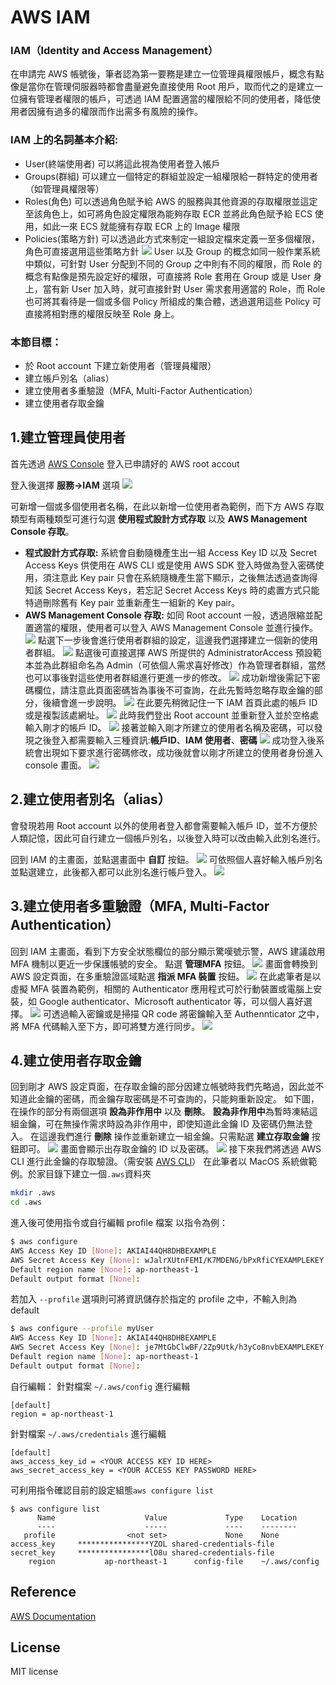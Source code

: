 # AWS IAM
### IAM（Identity and Access Management）
在申請完 AWS 帳號後，筆者認為第一要務是建立一位管理員權限帳戶，概念有點像是當你在管理伺服器時都會盡量避免直接使用 Root 用戶，取而代之的是建立一位擁有管理者權限的帳戶，可透過 IAM 配置適當的權限給不同的使用者，降低使用者因擁有過多的權限而作出需多有風險的操作。
### IAM 上的名詞基本介紹:
* User(終端使用者)
可以將這此視為使用者登入帳戶
* Groups(群組)
可以建立一個特定的群組並設定一組權限給一群特定的使用者（如管理員權限等）
* Roles(角色)
可以透過角色賦予給 AWS 的服務與其他資源的存取權限並這定至該角色上，如可將角色設定權限為能夠存取 ECR 並將此角色賦予給 ECS 使用，如此一來 ECS 就能擁有存取 ECR 上的 Image 權限
* Policies(策略方針)
可以透過此方式來制定一組設定檔來定義一至多個權限，角色可直接選用這些策略方針
![](https://i.imgur.com/4eLwrse.png)
User 以及 Group 的概念如同一般作業系統中類似，可針對 User 分配到不同的 Group 之中則有不同的權限，而 Role 的概念有點像是預先設定好的權限，可直接將 Role 套用在 Group 或是 User 身上，當有新 User 加入時，就可直接針對 User 需求套用適當的 Role，而 Role 也可將其看待是一個或多個 Policy 所組成的集合體，透過選用這些 Policy 可直接將相對應的權限反映至 Role 身上。 
### 本節目標：
* 於 Root account 下建立新使用者（管理員權限）
* 建立帳戶別名（alias）
* 建立使用者多重驗證（MFA, Multi-Factor Authentication）
* 建立使用者存取金鑰

## 1.建立管理員使用者

首先透過 [AWS Console](https://console.aws.amazon.com/console/home) 登入已申請好的 AWS root accout

登入後選擇 **服務->IAM** 選項
![](https://i.imgur.com/JtHRX3N.png)

可新增一個或多個使用者名稱，在此以新增一位使用者為範例，而下方 AWS 存取類型有兩種類型可進行勾選 **使用程式設計方式存取** 以及 **AWS Management Console 存取**。
* **程式設計方式存取:** 系統會自動隨機產生出一組 Access Key ID 以及 Secret Access Keys 供使用在 AWS CLI 或是使用 AWS SDK 登入時做為登入密碼使用，須注意此 Key pair 只會在系統隨機產生當下顯示，之後無法透過查詢得知該 Secret Access Keys，若忘記 Secret Access Keys 時的處置方式只能特過刪除舊有 Key pair 並重新產生一組新的 Key pair。
* **AWS Management Console 存取:** 如同 Root account 一般，透過限縮並配置適當的權限，使用者可以登入 AWS Management Console 並進行操作。
![](https://i.imgur.com/hNlXYiI.png)
點選下一步後會進行使用者群組的設定，這邊我們選擇建立一個新的使用者群組。
![](https://i.imgur.com/SNi3jgU.png)
點選後可直接選擇 AWS 所提供的 AdministratorAccess 預設範本並為此群組命名為 Admin（可依個人需求喜好修改）作為管理者群組，當然也可以事後對這些使用者群組進行更進一步的修改。
![](https://i.imgur.com/9AIqnuP.png)
成功新增後需記下密碼欄位，請注意此頁面密碼皆為事後不可查詢，在此先暫時忽略存取金鑰的部分，後續會進一步說明。
![](https://i.imgur.com/saIHTcI.png)
在此要先稍微記住一下 IAM 首頁此處的帳戶 ID 或是複製該處網址。
![](https://i.imgur.com/V9ifx3I.png)
此時我們登出 Root account 並重新登入並於空格處輸入剛才的帳戶 ID。
![](https://i.imgur.com/cisI26J.png)
接著並輸入剛才所建立的使用者名稱及密碼，可以發現之後登入都需要輸入三種資訊:**帳戶ID**、**IAM 使用者**、**密碼**
![](https://i.imgur.com/LHj2fcl.png)
成功登入後系統會出現如下要求進行密碼修改，成功後就會以剛才所建立的使用者身份進入 console 畫面。
![](https://i.imgur.com/3Lvzq4H.png)
## 2.建立使用者別名（alias）
會發現若用 Root account 以外的使用者登入都會需要輸入帳戶 ID，並不方便於人類記憶，因此可自行建立一個帳戶別名，以後登入時可以改由輸入此別名進行。

回到 IAM 的主畫面，並點選畫面中 **自訂** 按鈕。
![](https://i.imgur.com/BOfhgoO.png)
可依照個人喜好輸入帳戶別名並點選建立，此後都入都可以此別名進行帳戶登入。
![](https://i.imgur.com/ae0K8hj.png)
## 3.建立使用者多重驗證（MFA, Multi-Factor Authentication）
回到 IAM 主畫面，看到下方安全狀態欄位的部分顯示驚嘆號示警，AWS 建議啟用 MFA 機制以更近一步保護帳號的安全。
點選 **管理MFA** 按鈕。
![](https://i.imgur.com/aT5FNGQ.png)
畫面會轉換到 AWS 設定頁面，在多重驗證區域點選 **指派 MFA 裝置** 按鈕。
![](https://i.imgur.com/Hs8JCUB.png)
在此處筆者是以虛擬 MFA 裝置為範例，相關的 Authenticator 應用程式可於行動裝置或電腦上安裝，如 Google authenticator、Microsoft authenticator 等，可以個人喜好選擇。
![](https://i.imgur.com/ck0ThZX.png)
可透過輸入密鑰或是掃描 QR code 將密鑰輸入至 Authennticator 之中，將 MFA 代碼輸入至下方，即可將雙方進行同步。
![](https://i.imgur.com/NIzioIM.png)
## 4.建立使用者存取金鑰
回到剛才 AWS 設定頁面，在存取金鑰的部分因建立帳號時我們先略過，因此並不知道此金鑰的密碼，而金鑰存取密碼是不可查詢的，只能夠重新設定。
如下圖，在操作的部分有兩個選項 **設為非作用中** 以及 **刪除**。
**設為非作用中**為暫時凍結這組金鑰，可在無操作需求時設為非作用中，即使知道此金鑰 ID 及密碼仍無法登入。
在這邊我們進行 **刪除** 操作並重新建立一組金鑰。只需點選 **建立存取金鑰** 按鈕即可。
![](https://i.imgur.com/df7Qta0.png)
畫面會顯示出存取金鑰的 ID 以及密碼。
![](https://i.imgur.com/EeCAOR1.png)
接下來我們將透過 AWS CLI 進行此金鑰的存取驗證。（需安裝 [AWS CLI](https://docs.aws.amazon.com/zh_tw/cli/latest/userguide/cli-chap-install.html)）
在此筆者以 MacOS 系統做範例。於家目錄下建立一個`.aws`資料夾
```sh
mkdir .aws 
cd .aws
```
進入後可使用指令或自行編輯 profile 檔案
以指令為例：
```sh
$ aws configure
AWS Access Key ID [None]: AKIAI44QH8DHBEXAMPLE
AWS Secret Access Key [None]: wJalrXUtnFEMI/K7MDENG/bPxRfiCYEXAMPLEKEY
Default region name [None]: ap-northeast-1
Default output format [None]:
```
若加入 `--profile` 選項則可將資訊儲存於指定的 profile 之中，不輸入則為 default
```sh
$ aws configure --profile myUser
AWS Access Key ID [None]: AKIAI44QH8DHBEXAMPLE
AWS Secret Access Key [None]: je7MtGbClwBF/2Zp9Utk/h3yCo8nvbEXAMPLEKEY
Default region name [None]: ap-northeast-1
Default output format [None]: 
```
自行編輯：
針對檔案 `~/.aws/config` 進行編輯
```
[default]
region = ap-northeast-1
```
針對檔案 `~/.aws/credentials` 進行編輯
```
[default]
aws_access_key_id = <YOUR ACCESS KEY ID HERE>
aws_secret_access_key = <YOUR ACCESS KEY PASSWORD HERE>
```
可利用指令確認目前的設定組態```aws configure list```
```
$ aws configure list
      Name                    Value             Type    Location
      ----                    -----             ----    --------
   profile                <not set>             None    None
access_key     ****************YZOL shared-credentials-file
secret_key     ****************lO8u shared-credentials-file
    region           ap-northeast-1      config-file    ~/.aws/config
```
## Reference
[AWS Documentation](https://docs.aws.amazon.com/)
## License
MIT license

